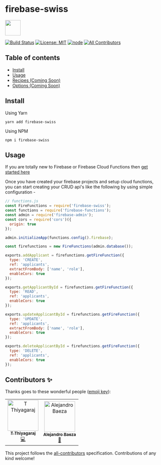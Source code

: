 # firebase-swiss


 <img src="https://res.cloudinary.com/ddbxzcb7k/image/upload/v1568999179/firebaseswiss-02_hy9whb.png" width="50">
 
[![Build Status](https://circleci.com/gh/LogRocket/redux-logger/tree/master.svg?style=svg)](https://circleci.com/gh/tstreamDOTh/firebase-swiss/tree/master)  [![License: MIT](https://img.shields.io/badge/License-MIT-yellow.svg)](https://opensource.org/licenses/MIT)  [![node](https://img.shields.io/badge/node-10.16.x-brightgreen.svg)](https://github.com/tstreamDOTh/firebase-swiss) [![All Contributors](https://img.shields.io/badge/all_contributors-2-orange.svg?style=flat-square)](#contributors)


## Table of contents

- [Install](#install)
- [Usage](#usage)
- [Recipes (Coming Soon)](#recipes)
- [Options (Coming Soon) ](#options)

## Install

Using Yarn

`yarn add firebase-swiss`

Using NPM

`npm i firebase-swiss`

## Usage

If you are totally new to Firebase or Firebase Cloud Functions then [get started here](https://firebase.google.com/docs/functions/get-started)

Once you have created your firebase projects and setup cloud functions, you can start creating your CRUD api's like the following by using simple configuration -

```javascript
// functions.js
const FireFunctions = require('firebase-swiss');
const functions = require('firebase-functions');
const admin = require('firebase-admin');
const cors = require('cors')({
  origin: true
});

admin.initializeApp(functions.config().firebase);

const firefunctions = new FireFunctions(admin.database());

exports.addApplicant = firefunctions.getFireFunction({
  type: 'CREATE',
  ref: 'applicants',
  extractFromBody: ['name', 'role'],
  enableCors: true
});

exports.getApplicantById = firefunctions.getFireFunction({
  type: 'READ',
  ref: 'applicants',
  enableCors: true
});

exports.updateApplicantById = firefunctions.getFireFunction({
  type: 'UPDATE',
  ref: 'applicants',
  extractFromBody: ['name', 'role'],
  enableCors: true
});

exports.deleteApplicantById = firefunctions.getFireFunction({
  type: 'DELETE',
  ref: 'applicants',
  enableCors: true
});

```

## Contributors ✨

Thanks goes to these wonderful people ([emoji key](https://allcontributors.org/docs/en/emoji-key)):

<!-- ALL-CONTRIBUTORS-LIST:START - Do not remove or modify this section -->
<!-- prettier-ignore -->
<table>
  <tr>
    <td align="center"><a href="https://www.linkedin.com/in/thiyagarajt/"><img src="https://avatars0.githubusercontent.com/u/11137394?v=4" width="100px;" alt="T Thiyagaraj"/><br /><sub><b>T Thiyagaraj</b></sub></a><br /><a href="https://github.com/tstreamDOTh/firebase-swiss/commits?author=tstreamDOTh" title="Code">💻</a></td>
    <td align="center"><a href="https://github.com/alexbaeza"><img src="https://avatars3.githubusercontent.com/u/42570659?v=4" width="100px;" alt="Alejandro Baeza"/><br /><sub><b>Alejandro Baeza</b></sub></a><br /><a href="https://github.com/tstreamDOTh/firebase-swiss/commits?author=alexbaeza" title="Documentation">📖</a></td>
  </tr>
</table>

<!-- ALL-CONTRIBUTORS-LIST:END -->

This project follows the [all-contributors](https://github.com/all-contributors/all-contributors) specification. Contributions of any kind welcome!
